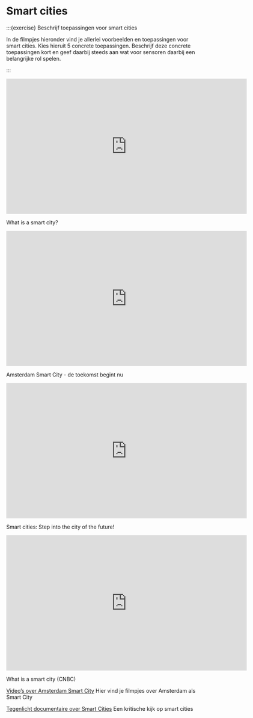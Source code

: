 # Smart cities

:::{exercise} Beschrijf toepassingen voor smart cities

In de filmpjes hieronder vind je allerlei voorbeelden en toepassingen voor smart cities. Kies hieruit 5 concrete toepassingen. Beschrijf deze concrete toepassingen kort en geef daarbij steeds aan wat voor sensoren daarbij een belangrijke rol spelen.

:::

<iframe width="640" height="360" src="https://www.youtube.com/embed/Br5aJa6MkBc" title="What is a smart city ?" frameborder="0" allow="accelerometer; autoplay; clipboard-write; encrypted-media; gyroscope; picture-in-picture; web-share" allowfullscreen></iframe>

What is a smart city?


<iframe width="640" height="360" src="https://www.youtube.com/embed/I6UAPMjfdPc" title="Amsterdam Smart City - De toekomst begint nu" frameborder="0" allow="accelerometer; autoplay; clipboard-write; encrypted-media; gyroscope; picture-in-picture; web-share" allowfullscreen></iframe>

Amsterdam Smart City - de toekomst begint nu

<iframe width="640" height="360" src="https://www.youtube.com/embed/RKWuj1OlDPo" title="Smart Cities: Step into the city of the future!" frameborder="0" allow="accelerometer; autoplay; clipboard-write; encrypted-media; gyroscope; picture-in-picture; web-share" allowfullscreen></iframe>

Smart cities: Step into the city of the future!

<iframe width="640" height="360" src="https://www.youtube.com/embed/bANfnYDTzxE" title="What is a smart city? | CNBC Explains" frameborder="0" allow="accelerometer; autoplay; clipboard-write; encrypted-media; gyroscope; picture-in-picture; web-share" allowfullscreen></iframe>

What is a smart city (CNBC)

[Video’s over Amsterdam Smart City](https://www.youtube.com/user/amsterdamsmartcity/videos) 
Hier vind je filmpjes over Amsterdam als Smart City

[Tegenlicht documentaire over Smart Cities](https://www.vpro.nl/programmas/tegenlicht/kijk/afleveringen/2015-2016/slimme-steden.html)
Een kritische kijk op smart cities